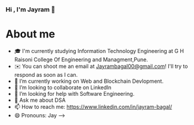 ### Hi , I'm Jayram 👋

# About me

- 🎓  I'm currently studying Information Technology Engineering at G H Raisoni College Of Engineering and Managment,Pune.
- ✉️  You can shoot me an email at Jayrambagal00@gmail.com! I'll try to respond as soon as I can.
- 🔭 I’m currently working on Web and Blockchain Devlopment.
- 👯 I’m looking to collaborate on LinkedIn
- 🤔 I’m looking for help with Software Engineering.
- 💬 Ask me about DSA
- 📫 How to reach me: https://www.linkedin.com/in/jayram-bagal/
- 😄 Pronouns: Jay
-->


